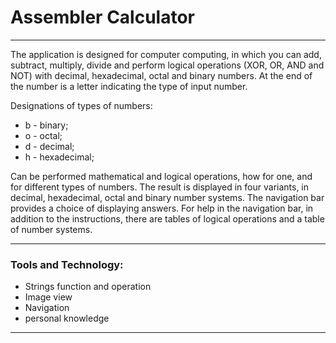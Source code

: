 # Assembler Calculator #

---

The application is designed for computer computing, in which you can add, subtract, multiply, divide and perform logical operations (XOR, OR, AND and NOT) with decimal, hexadecimal, octal and binary numbers. At the end of the number is a letter indicating the type of input number.

Designations of types of numbers:
* b - binary;
* o - octal;
* d - decimal;
* h - hexadecimal;

Can be performed mathematical and logical operations, how for one, and for different types of numbers. The result is displayed in four variants, in decimal, hexadecimal, octal and binary number systems. The navigation bar provides a choice of displaying answers.
For help in the navigation bar, in addition to the instructions, there are tables of logical operations and a table of number systems.

---

### Tools and Technology: ###
* Strings function and operation
* Image view
* Navigation
* personal knowledge

---